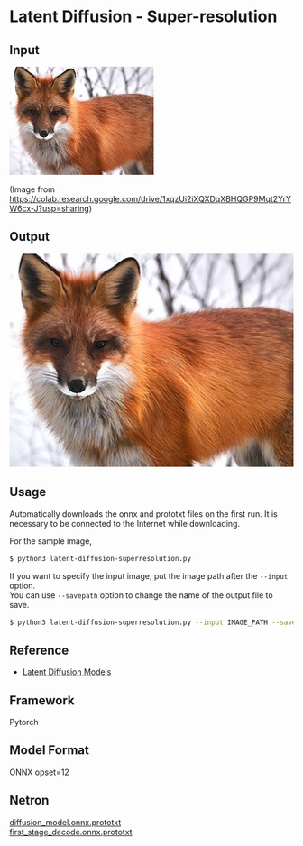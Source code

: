 # Latent Diffusion - Super-resolution

## Input

![Input](demo.jpg)

(Image from https://colab.research.google.com/drive/1xqzUi2iXQXDqXBHQGP9Mqt2YrYW6cx-J?usp=sharing)

## Output

![Output](output.png)

## Usage
Automatically downloads the onnx and prototxt files on the first run.
It is necessary to be connected to the Internet while downloading.

For the sample image,
```bash
$ python3 latent-diffusion-superresolution.py
```

If you want to specify the input image, put the image path after the `--input` option.  
You can use `--savepath` option to change the name of the output file to save.
```bash
$ python3 latent-diffusion-superresolution.py --input IMAGE_PATH --savepath SAVE_IMAGE_PATH
```

## Reference

- [Latent Diffusion Models](https://github.com/CompVis/latent-diffusion#model-zoo)

## Framework

Pytorch

## Model Format

ONNX opset=12

## Netron

[diffusion_model.onnx.prototxt](https://netron.app/?url=https://storage.googleapis.com/ailia-models/latent-diffusion-superresolution/diffusion_model.onnx.prototxt)  
[first_stage_decode.onnx.prototxt](https://netron.app/?url=https://storage.googleapis.com/ailia-models/latent-diffusion-superresolution/first_stage_decode.onnx.prototxt)
